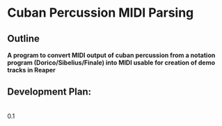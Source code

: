 # Cuban Percussion MIDI Parsing

## Outline
**A program to convert MIDI output of cuban percussion from a notation program (Dorico/Sibelius/Finale) into MIDI usable for creation of demo tracks in Reaper**

## Development Plan:
<br>
0.1
